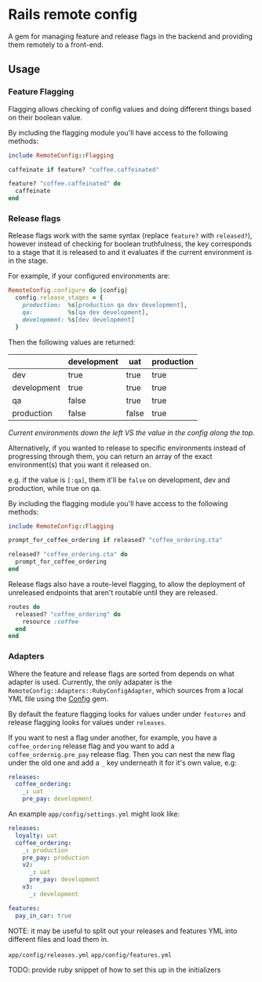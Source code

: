 # Rails remote config

A gem for managing feature and release flags in the backend and providing them remotely to a front-end.

## Usage

### Feature Flagging

Flagging allows checking of config values and doing different things based on their boolean value.

By including the flagging module you'll have access to the following methods:

```rb
include RemoteConfig::Flagging
```

```rb
caffeinate if feature? "coffee.caffeinated"
```

```rb
feature? "coffee.caffeinated" do
  caffeinate
end
```

### Release flags

Release flags work with the same syntax (replace `feature?` with `released?`), however instead of checking for boolean truthfulness, the key corresponds to a stage that it is released to and it evaluates if the current environment is in the stage.

For example, if your configured environments are:
```rb
RemoteConfig.configure do |config|
  config.release_stages = {
    production:  %s[production qa dev development],
    qa:          %s[qa dev development],
    development: %s[dev development]
  }
```

Then the following values are returned:

|             | development | uat   | production |
| ----------- | ----------- | ----- | ---------- |
| dev         | true        | true  | true       |
| development | true        | true  | true       |
| qa          | false       | true  | true       |
| production  | false       | false | true       |

*Current environments down the left VS the value in the config along the top.*

Alternatively, if you wanted to release to specific environments instead of progressing through them, you can return an array of the exact environment(s) that you want it released on.

e.g. if the value is `[:qa]`, them it'll be `false` on development, dev and production, while true on qa.

By including the flagging module you'll have access to the following methods:

```rb
include RemoteConfig::Flagging
```

```rb
prompt_for_coffee_ordering if released? "coffee_ordering.cta"
```

```rb
released? "coffee_ordering.cta" do
  prompt_for_coffee_ordering
end
```

Release flags also have a route-level flagging, to allow the deployment of unreleased endpoints that aren't routable until they are released.

```rb
routes do
  released? "coffee_ordering" do
    resource :coffee
  end
end
```

### Adapters

Where the feature and release flags are sorted from depends on what adapter is used. Currently, the only adapater is the `RemoteConfig::Adapters::RubyConfigAdapter`, which sources from a local YML file using the [Config](https://github.com/rubyconfig/config) gem.

By default the feature flagging looks for values under under `features` and release flagging looks for values under `releases`.

If you want to nest a flag under another, for example, you have a `coffee_ordering` release flag and you want to add a `coffee_ordernig.pre_pay` release flag. Then you can nest the new flag under the old one and add a `_` key underneath it for it's own value, e.g:

```yml
releases:
  coffee_ordering:
    _: uat
    pre_pay: development

```

An example `app/config/settings.yml` might look like:

```yml
releases:
  loyalty: uat
  coffee_ordering:
    _: production
    pre_pay: production
    v2:
      _: uat
      pre_pay: development
    v3:
      _: development

features:
  pay_in_car: true
```

NOTE: it may be useful to split out your releases and features YML into different files and load them in.

`app/config/releases.yml`
`app/config/features.yml`

TODO: provide ruby snippet of how to set this up in the initializers

